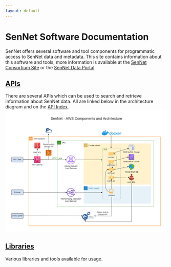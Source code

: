```yaml
---
layout: default
---
```


# SenNet Software Documentation

SenNet offers several software and tool components for programmatic access to SenNet data and metadata.  This site contains information about this software and tools, more information is available at the [SenNet Consortium Site](https://sennetconsortium.org/) or the [SenNet Data Portal](https://data.sennetconsortium.org)

## [APIs](/apis)
There are several APIs which can be used to search and retrieve information about SenNet data.  All are linked below in the architecture diagram and on the [API Index](/apis).
![SenNet AWS Workflow](./imgs/SenNet-AWS-Workflow.png)

## [Libraries](/libraries)
Various libraries and tools available for usage.
